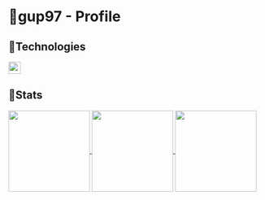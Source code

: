 # 🐧gup97 - Profile

## 💼Technologies

<img src="https://img.shields.io/badge/Javascript-323330?style=flat-square&logo=JavaScript&logoColor=f0db4f" height="24" /> 

## 💬Stats


<a href="https://github.com/anuraghazra/github-readme-stats">
  <img align="center" src="https://github-readme-stats.vercel.app/api?username=gup97&theme=onedark&show_icons=true&hide_border=true" height=160px />
</a>
<a href="https://github.com/anuraghazra/convoychat">
  <img align="center" src="https://github-readme-stats.vercel.app/api/top-langs/?username=gup97&theme=onedark&layout=compact&hide_border=true" height=160px />
</a>
<a href="https://solved.ac/gup97">
  <img align="center" src="http://mazassumnida.wtf/api/generate_badge?boj=gup97" height=160px />
</a>




<p align="center">
<!--   <img src="https://img.shields.io/badge/HTML5-f06529?style=flat-square&logo=HTML5&logoColor=ebebeb" height="24" />&nbsp
  <img src="https://img.shields.io/badge/CSS3-1572b6?style=flat-square&logo=CSS3&logoColor=ebebeb" height="24" />&nbsp
  <img src="https://img.shields.io/badge/Sass-cc6699?style=flat-square&logo=Sass&logoColor=ebebeb" height="24" />&nbsp -->
</p>

